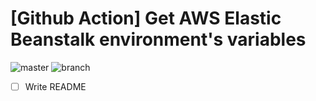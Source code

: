 # [Github Action] Get AWS Elastic Beanstalk environment's variables

![master](https://github.com/Amraneze/get-ebs-env-variables/workflows/master/badge.svg)
![branch](https://github.com/Amraneze/get-ebs-env-variables/workflows/branch/badge.svg)

- [ ] Write README
